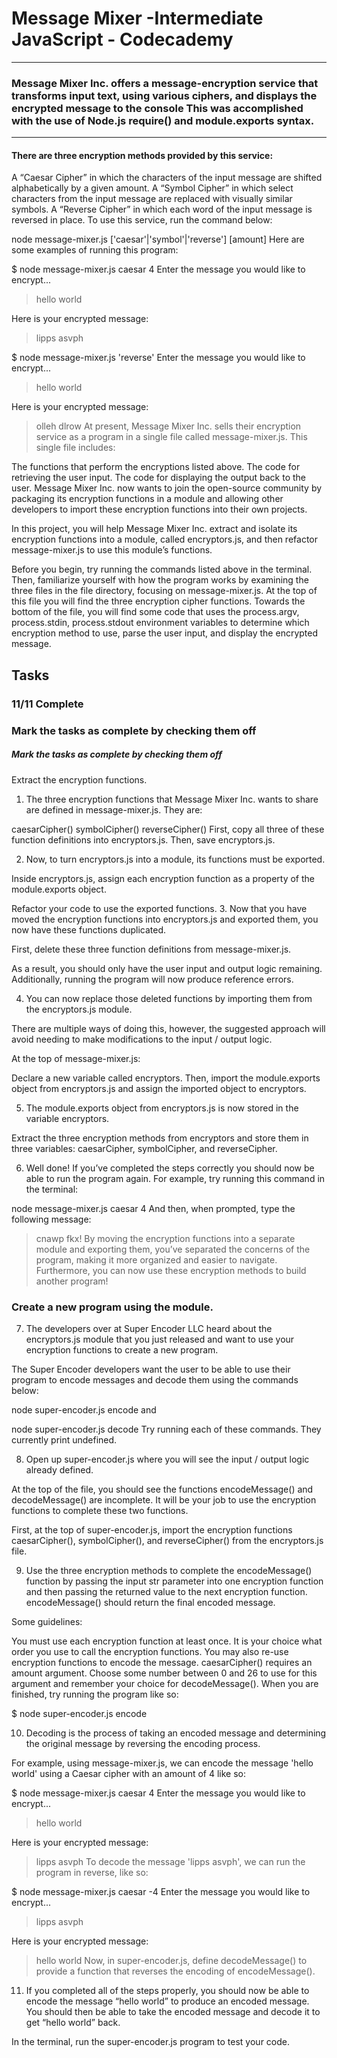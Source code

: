 # Message Mixer -Intermediate JavaScript - Codecademy

---

### Message Mixer Inc. offers a message-encryption service that transforms input text, using various ciphers, and displays the encrypted message to the console This was accomplished with the use of Node.js require() and module.exports syntax.



---

#### There are three encryption methods provided by this service:

A “Caesar Cipher” in which the characters of the input message are shifted alphabetically by a given amount.
A “Symbol Cipher” in which select characters from the input message are replaced with visually similar symbols.
A “Reverse Cipher” in which each word of the input message is reversed in place.
To use this service, run the command below:

node message-mixer.js ['caesar'|'symbol'|'reverse'] [amount]
Here are some examples of running this program:

$ node message-mixer.js caesar 4
Enter the message you would like to encrypt...

> hello world

Here is your encrypted message:

> lipps asvph

$ node message-mixer.js 'reverse'
Enter the message you would like to encrypt...

> hello world

Here is your encrypted message:

> olleh dlrow
> At present, Message Mixer Inc. sells their encryption service as a program in a single file called message-mixer.js. This single file includes:

The functions that perform the encryptions listed above.
The code for retrieving the user input.
The code for displaying the output back to the user.
Message Mixer Inc. now wants to join the open-source community by packaging its encryption functions in a module and allowing other developers to import these encryption functions into their own projects.

In this project, you will help Message Mixer Inc. extract and isolate its encryption functions into a module, called encryptors.js, and then refactor message-mixer.js to use this module’s functions.

Before you begin, try running the commands listed above in the terminal. Then, familiarize yourself with how the program works by examining the three files in the file directory, focusing on message-mixer.js. At the top of this file you will find the three encryption cipher functions. Towards the bottom of the file, you will find some code that uses the process.argv, process.stdin, process.stdout environment variables to determine which encryption method to use, parse the user input, and display the encrypted message.

## Tasks

### 11/11 Complete

### Mark the tasks as complete by checking them off

##### Mark the tasks as complete by checking them off

Extract the encryption functions.

1.  The three encryption functions that Message Mixer Inc. wants to share are defined in message-mixer.js. They are:

caesarCipher()
symbolCipher()
reverseCipher()
First, copy all three of these function definitions into encryptors.js. Then, save encryptors.js.

2.  Now, to turn encryptors.js into a module, its functions must be exported.

Inside encryptors.js, assign each encryption function as a property of the module.exports object.

Refactor your code to use the exported functions. 3.
Now that you have moved the encryption functions into encryptors.js and exported them, you now have these functions duplicated.

First, delete these three function definitions from message-mixer.js.

As a result, you should only have the user input and output logic remaining. Additionally, running the program will now produce reference errors.

4.  You can now replace those deleted functions by importing them from the encryptors.js module.

There are multiple ways of doing this, however, the suggested approach will avoid needing to make modifications to the input / output logic.

At the top of message-mixer.js:

Declare a new variable called encryptors.
Then, import the module.exports object from encryptors.js and assign the imported object to encryptors.

5.  The module.exports object from encryptors.js is now stored in the variable encryptors.

Extract the three encryption methods from encryptors and store them in three variables: caesarCipher, symbolCipher, and reverseCipher.

6.  Well done! If you’ve completed the steps correctly you should now be able to run the program again. For example, try running this command in the terminal:

node message-mixer.js caesar 4
And then, when prompted, type the following message:

> cnawp fkx!
> By moving the encryption functions into a separate module and exporting them, you’ve separated the concerns of the program, making it more organized and easier to navigate. Furthermore, you can now use these encryption methods to build another program!

### Create a new program using the module.

7.  The developers over at Super Encoder LLC heard about the encryptors.js module that you just released and want to use your encryption functions to create a new program.

The Super Encoder developers want the user to be able to use their program to encode messages and decode them using the commands below:

node super-encoder.js encode
and

node super-encoder.js decode
Try running each of these commands. They currently print undefined.

8.  Open up super-encoder.js where you will see the input / output logic already defined.

At the top of the file, you should see the functions encodeMessage() and decodeMessage() are incomplete. It will be your job to use the encryption functions to complete these two functions.

First, at the top of super-encoder.js, import the encryption functions caesarCipher(), symbolCipher(), and reverseCipher() from the encryptors.js file.

9.  Use the three encryption methods to complete the encodeMessage() function by passing the input str parameter into one encryption function and then passing the returned value to the next encryption function. encodeMessage() should return the final encoded message.

Some guidelines:

You must use each encryption function at least once.
It is your choice what order you use to call the encryption functions.
You may also re-use encryption functions to encode the message.
caesarCipher() requires an amount argument. Choose some number between 0 and 26 to use for this argument and remember your choice for decodeMessage().
When you are finished, try running the program like so:

$ node super-encoder.js encode

10. Decoding is the process of taking an encoded message and determining the original message by reversing the encoding process.

For example, using message-mixer.js, we can encode the message 'hello world' using a Caesar cipher with an amount of 4 like so:

$ node message-mixer.js caesar 4
Enter the message you would like to encrypt...

> hello world

Here is your encrypted message:

> lipps asvph
> To decode the message 'lipps asvph', we can run the program in reverse, like so:

$ node message-mixer.js caesar -4
Enter the message you would like to encrypt...

> lipps asvph

Here is your encrypted message:

> hello world
> Now, in super-encoder.js, define decodeMessage() to provide a function that reverses the encoding of encodeMessage().

11. If you completed all of the steps properly, you should now be able to encode the message “hello world” to produce an encoded message. You should then be able to take the encoded message and decode it to get “hello world” back.

In the terminal, run the super-encoder.js program to test your code.
